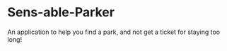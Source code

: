 Sens-able-Parker
================

An application to help you find a park, and not get a ticket for staying too long!
